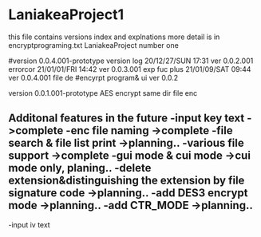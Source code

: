# LaniakeaProject1
this file contains versions index and explnations
more detail is in encryptprograming.txt
LaniakeaProject number one

#version 0.0.4.001-prototype 
version log
20/12/27/SUN 17:31 ver 0.0.2.001 errorcor
21/01/01/FRI 14:42 ver 0.0.3.001 exp fuc plus
21/01/09/SAT 09:44 ver 0.0.4.001 file de
#encyrpt program& ui ver 0.0.2 


version 0.0.1.001-prototype
AES encrypt
same dir file enc

Additonal features in the future
-input key text ->complete
-enc file naming ->complete
-file search & file list print ->planning..
-various file support ->complete
-gui mode & cui mode ->cui mode only, planing..
-delete extension&distinguishing the extension by file signature code ->planning..
-add DES3 encrypt mode ->planning..
-add CTR_MODE ->planning..
----
-input iv text